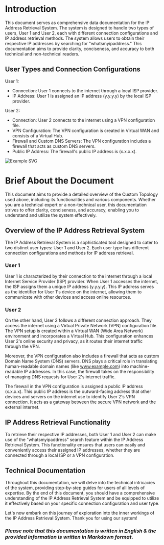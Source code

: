 # Introduction

This document serves as comprehensive data documentation for the IP Address Retrieval System. The system is designed to handle two types of users, User 1 and User 2, each with different connection configurations and IP address retrieval methods. The system allows users to obtain their respective IP addresses by searching for "whatsmyipaddress." This documentation aims to provide clarity, conciseness, and accuracy to both technical and non-technical readers.

## **User Types and Connection Configurations**

User 1:
- Connection: User 1 connects to the internet through a local ISP provider.
- IP Address: User 1 is assigned an IP address (y.y.y.y) by the local ISP provider.

User 2:
- Connection: User 2 connects to the internet using a VPN configuration file.
- VPN Configuration: The VPN configuration is created in Virtual WAN and consists of a Virtual Hub.
- Firewall and Custom DNS Servers: The VPN configuration includes a firewall that acts as custom DNS servers.
- Public IP Address: The firewall's public IP address is (x.x.x.x).

![Example SVG](./Internet2.svg)



# **Brief About the Document**
This document aims to provide a detailed overview of the Custom Topology used above, including its functionalities and various components. Whether you are a technical expert or a non-technical user, this documentation strives to offer clarity, conciseness, and accuracy, enabling you to understand and utilize the system effectively.

## Overview of the IP Address Retrieval System

The IP Address Retrieval System is a sophisticated tool designed to cater to two distinct user types: User 1 and User 2. Each user type has different connection configurations and methods for IP address retrieval.

### User 1

User 1 is characterized by their connection to the internet through a local Internet Service Provider (ISP) provider. When User 1 accesses the internet, the ISP assigns them a unique IP address (y.y.y.y). This IP address serves as the identifier for User 1's device on the internet, allowing them to communicate with other devices and access online resources.

### User 2

On the other hand, User 2 follows a different connection approach. They access the internet using a Virtual Private Network (VPN) configuration file. The VPN setup is created within a Virtual WAN (Wide Area Network) environment and incorporates a Virtual Hub. This configuration enhances User 2's online security and privacy, as it routes their internet traffic through the VPN.

Moreover, the VPN configuration also includes a firewall that acts as custom Domain Name System (DNS) servers. DNS plays a critical role in translating human-readable domain names (like www.example.com) into machine-readable IP addresses. In this case, the firewall takes on the responsibility of managing DNS requests for User 2's internet traffic.

The firewall in the VPN configuration is assigned a public IP address (x.x.x.x). This public IP address is the outward-facing address that other devices and servers on the internet use to identify User 2's VPN connection. It acts as a gateway between the secure VPN network and the external internet.

## IP Address Retrieval Functionality

To retrieve their respective IP addresses, both User 1 and User 2 can make use of the "whatsmyipaddress" search feature within the IP Address Retrieval System. This functionality ensures that users can easily and conveniently access their assigned IP addresses, whether they are connected through a local ISP or a VPN configuration.

## Technical Documentation

Throughout this documentation, we will delve into the technical intricacies of the system, providing step-by-step guides for users of all levels of expertise. By the end of this document, you should have a comprehensive understanding of the IP Address Retrieval System and be equipped to utilize it effectively based on your specific connection configuration and user type.

Let's now embark on this journey of exploration into the inner workings of the IP Address Retrieval System. Thank you for using our system!

### *Please note that this documentation is written in English & the provided information is written in Markdown format.*